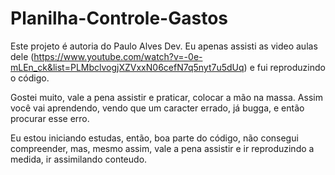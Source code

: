 # Planilha-Controle-Gastos

Este projeto é autoria do Paulo Alves Dev.
Eu apenas assisti as video aulas dele (https://www.youtube.com/watch?v=-0e-mLEn_ck&list=PLMbclvogjXZVxxN06cefN7q5nyt7u5dUq)
e fui reproduzindo o código.

Gostei muito, vale a pena assistir e praticar, colocar a mão na massa.
Assim você vai aprendendo, vendo que um caracter errado, já bugga, e então procurar esse erro.

Eu estou iniciando estudas, então, boa parte do código, não consegui compreender, mas, mesmo assim, vale a pena
assistir e ir reproduzindo a medida, ir assimilando conteudo.
